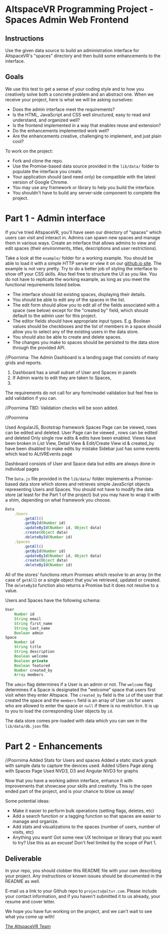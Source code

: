 # AltspaceVR Programming Project - Spaces Admin Web Frontend

## Instructions

Use the given data source to build an administration interface for AltspaceVR's "spaces" directory and then build some enhancements to the interface.

## Goals

We use this test to get a sense of your coding style and to how you creatively solve both a concrete problem and an abstract one. When we receive your project, here is what we will be asking ourselves:

- Does the admin interface meet the requirements?
- Is the HTML, JavaScript and CSS well structured, easy to read and understand, and organized well?
- Is the frontend implemented in a way that enables reuse and extension?
- Do the enhancements implemented work well?
- Are the enhancements creative, challenging to implement, and just plain cool?

To work on the project:

- Fork and clone the repo.
- Use the Promise-based data source provided in the `lib/data/` folder to populate the interface you create.
- Your application should (and need only) be compatible with the latest version of Google Chrome.
- You may use any framework or library to help you build the interface.
- You shouldn't have to build any server-side component to complete the project.

# Part 1 - Admin interface

If you've tried AltspaceVR, you'll have seen our directory of "spaces" which users can visit and interact in. Admins can spawn new spaces and manage them in various ways. Create an interface that allows admins to view and edit spaces (their environments, titles, descriptions and user restrictions).

Take a look at the `example/` folder for a working example. You should be able to load it with a simple HTTP server or view it on our [github.io site](https://altspacevr.github.io/altspacevr-project-html-ui/example). The example is not very pretty. Try to do a better job of styling the interface to show off your CSS skills. Also feel free to structure the UI as you like. You do not have to replicate the working example, as long as you meet the functional requirements listed below. 

- The interface should list existing spaces, displaying their details.
- You should be able to edit any of the spaces in the list.
- The edit form should allow you to edit all of the fields associated with a space (see below) except for the "created by" field, which should default to the admin user for this project.
- The editor fields should have appropriate input types. E.g. Boolean values should be checkboxes and the list of members in a space should allow you to select any of the existing users in the data store.
- You should also be able to create and delete spaces.
- The changes you make to spaces should be persisted to the data store through the provided API.

//Poornima:
The Admin Dashboard is a landing page that consists of many grids and reports.
1. Dashboard has a small subset of User and Spaces in panels
2. If Admin wants to edit they are taken to Spaces,
3.

The requirements do not call for any form/model validation but feel free to add validation if you can.

//Poornima
TBD: Validation checks will be soon added.

//Poornima

Used AngularJS, Bootstrap framework
Spaces Page can be viewed, rows can be edited and deleted.
User Page can be viewed , rows can be edited and deleted
Only single row edits & edits  have been enabled.
Views have been broken in List View, Detail View & Edit/Create View
id & created_by have been disabled to make edits by mistake
Sidebar just has some events which lead to ALtVREvents page

Dashboard consists of User and Space data but edits are always done in individual pages



The `Data.js` file provided in the `lib/data/` folder implements a Promise-based data store which stores and retrieves simple JavaScript objects representing Users and Spaces. You should not have to modify the data store (at least for the Part 1 of the project) but you may have to wrap it with a shim, depending on what framework you choose.

```js
Data
    .Users
        .getAll()
        .getById(Number id)
        .updateById(Number id, Object data)
        .create(Object data)
        .deleteById(Number id)
    .Spaces
        .getAll()
        .getById(Number id)
        .updateById(Number id, Object data)
        .create(Object data)
        .deleteById(Number id)
```

All of the stores' functions return Promises which resolve to an array (in the case of `getAll`) or a single object that you've retrieved, updated or created. The `deleteById` function also returns a Promise but it does not resolve to a value.

Users and Spaces have the following schema:

```js
User
    Number id
    String email
    String first_name
    String last_name
    Boolean admin
Space
    Number id
    String title
    String description
    Boolean welcome
    Boolean private
    Boolean featured
    Number created_by
    Array members 
```

The `admin` flag determines if a User is an admin or not. The `welcome` flag determines if a Space is designated the "welcome" space that users first visit when they enter Altspace. The `created_by` field is the `id` of the user that created the space and the `members` field is an array of User `id`s for users who are allowed to enter the space or `null` if there is no restriction. It is up to you to load the corresponding User objects by `id`.

The data store comes pre-loaded with data which you can see in the `lib/data/db.json` file.

# Part 2 - Enhancements

//Poornima
Added Stats for Users and spaces
Added a static stack graph with sample data to capture the devices used.
Added USers Page along with Spaces Page
Used NVD3, D3 and Angular NVD3 for graphs


Now that you have a working admin interface, enhance it with improvements that showcase your skills and creativity. This is the open ended part of the project, and is your chance to blow us away! 

Some potential ideas:

- Make it easier to perform bulk operations (setting flags, deletes, etc) 
- Add a search function or a tagging function so that spaces are easier to manage and organize.
- Add stats and visualizations to the spaces (number of users, number of visits, etc)
- Anything you want! Got some new UX technique or library that you want to try? Use this as an excuse! Don't feel limited by the scope of Part 1.

## Deliverable

In your repo, you should clobber this README file with your own describing your project. Any instructions or known issues should be documented in the README as well.

E-mail us a link to your Github repo to `projects@altvr.com`. Please include your contact information, and if you haven't submitted it to us already, your resume and cover letter. 

We hope you have fun working on the project, and we can't wait to see what you come up with!
    
[The AltspaceVR Team](http://altvr.com/team/)
